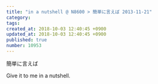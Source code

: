 ```yaml
---
title: "in a nutshell @ N8600 > 簡単に言えば 2013-11-21"
category: 
tags: 
created_at: 2018-10-03 12:40:45 +0900
updated_at: 2018-10-03 12:40:45 +0900
published: true
number: 10953
---
```


簡単に言えば

Give it to me in a nutshell.
